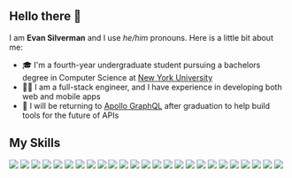 ## Hello there 👋

I am **Evan Silverman** and I use *he/him* pronouns. Here is a little bit about me:

- 🎓 I'm a fourth-year undergraduate student pursuing a bachelors degree in Computer Science at [New York University](https://www.nyu.edu/)
- 👨‍💻 I am a full-stack engineer, and I have experience in developing both web and mobile apps
- 🚀 I will be returning to [Apollo GraphQL](https://www.apollographql.com/) after graduation to help build tools for the future of APIs


## My Skills
<img src="https://img.shields.io/badge/Javascript%20-%23323330.svg?&style=flat-square&logo=javascript&logoColor=%23F7DF1E"/> <img src="https://img.shields.io/badge/Typescript%20-%23007ACC.svg?&style=flat-square&logo=typescript&logoColor=white"/>  <img src="https://img.shields.io/badge/React%20-%2320232a.svg?&style=flat-square&logo=react&logoColor=%2361DAFB"/> <img src="https://img.shields.io/badge/React_Native%20-%2320232a.svg?&style=flat-square&logo=react&logoColor=%2361DAFB"/> <img src="https://img.shields.io/badge/Redux%20-%23764ABC.svg?&style=flat-square&logo=redux&logoColor=white%22" /> <img src="https://img.shields.io/badge/GraphQL%20-%23E10098.svg?&style=flat-square&logo=graphql&logoColor=white%22" /> <img src="https://img.shields.io/badge/Gatsby%20-%23663399.svg?&style=flat-square&logo=Gatsby&logoColor=white" /> <img src="https://img.shields.io/badge/Next.js%20-%23000000.svg?&style=flat-square&logo=next.js&logoColor=white" />  <img src="https://img.shields.io/badge/Node.js%20-%2343853D.svg?&style=flat-square&logo=node.js&logoColor=white"/> <img src="https://img.shields.io/badge/Express.js%20-%23404d59.svg?&style=flat-square"/> <img src ="https://img.shields.io/badge/MongoDB-%234ea94b.svg?&style=flat-square&logo=mongodb&logoColor=white"/> <img src="https://img.shields.io/badge/HTML5%20-%23E34F26.svg?&style=flat-square&logo=html5&logoColor=white"/> <img src="https://img.shields.io/badge/CSS3%20-%231572B6.svg?&style=flat-square&logo=css3&logoColor=white"/> <img src="https://img.shields.io/badge/MySQL-%234479A1.svg?&style=flat-square&logo=mysql&logoColor=white"/>  <img src ="https://img.shields.io/badge/Postgres-%23316192.svg?&style=flat-square&logo=postgresql&logoColor=white"/> <img src ="https://img.shields.io/badge/SQLite-%2307405e.svg?&style=flat-square&logo=sqlite&logoColor=white"/> <img src="https://img.shields.io/badge/C%20-%2300599C.svg?&style=flat-square&logo=c&logoColor=white"/> <img src="https://img.shields.io/badge/Java-%23ED8B00.svg?&style=flat-square&logo=java&logoColor=white"/> <img src="https://img.shields.io/badge/Python%20-%2314354C.svg?&style=flat-square&logo=python&logoColor=white"/> <img src="https://img.shields.io/badge/Amazon_AWS%20-%23FF9900.svg?&style=flat-square&logo=amazon-aws&logoColor=white"/> <img src="https://img.shields.io/badge/DigitalOcean-%230080FF.svg?&style=flat-square&logo=digitalOcean&logoColor=white"/> <img src="https://img.shields.io/badge/Vercel%20-%23000000.svg?&style=flat-square&logo=vercel&logoColor=white"/> <img src="https://img.shields.io/badge/nginx%20-%23009639.svg?&style=flat-square&logo=nginx&logoColor=white"/> <img src="https://img.shields.io/badge/git%20-%23F05032.svg?&style=flat-square&logo=git&logoColor=white" /> <img src="https://img.shields.io/badge/github%20-%23121011.svg?&style=flat-square&logo=github&logoColor=white"/>
